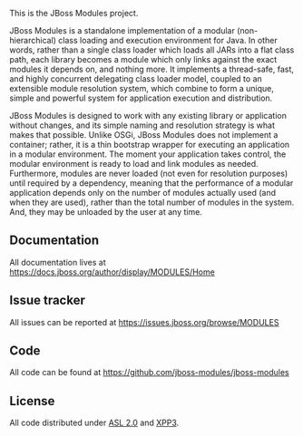 This is the JBoss Modules project.

JBoss Modules is a standalone implementation of a modular (non-hierarchical) class loading and execution environment for Java. In other words, rather than a single class loader which loads all JARs into a flat class path, each library becomes a module which only links against the exact modules it depends on, and nothing more. It implements a thread-safe, fast, and highly concurrent delegating class loader model, coupled to an extensible module resolution system, which combine to form a unique, simple and powerful system for application execution and distribution.

JBoss Modules is designed to work with any existing library or application without changes, and its simple naming and resolution strategy is what makes that possible. Unlike OSGi, JBoss Modules does not implement a container; rather, it is a thin bootstrap wrapper for executing an application in a modular environment. The moment your application takes control, the modular environment is ready to load and link modules as needed. Furthermore, modules are never loaded (not even for resolution purposes) until required by a dependency, meaning that the performance of a modular application depends only on the number of modules actually used (and when they are used), rather than the total number of modules in the system. And, they may be unloaded by the user at any time.

## Documentation

All documentation lives at https://docs.jboss.org/author/display/MODULES/Home

## Issue tracker

All issues can be reported at https://issues.jboss.org/browse/MODULES

## Code

All code can be found at https://github.com/jboss-modules/jboss-modules

## License

All code distributed under [ASL 2.0](LICENSE.txt) and [XPP3](XPP3-LICENSE.txt).
